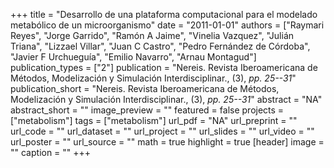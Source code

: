 +++
title = "Desarrollo de una plataforma computacional para el modelado metabólico de un microorganismo"
date = "2011-01-01"
authors = ["Raymari Reyes", "Jorge Garrido", "Ramón A Jaime", "Vinelia Vazquez", "Julián Triana", "Lizzael Villar", "Juan C Castro", "Pedro Fernández de Córdoba", "Javier F Urchueguía", "Emilio Navarro", "Arnau Montagud"]
publication_types = ["2"]
publication = "Nereis. Revista Iberoamericana de Métodos, Modelización y Simulación Interdisciplinar., (3), _pp. 25--31_"
publication_short = "Nereis. Revista Iberoamericana de Métodos, Modelización y Simulación Interdisciplinar., (3), _pp. 25--31_"
abstract = "NA"
abstract_short = ""
image_preview = ""
featured = false
projects = ["metabolism"]
tags = ["metabolism"]
url_pdf = "NA"
url_preprint = ""
url_code = ""
url_dataset = ""
url_project = ""
url_slides = ""
url_video = ""
url_poster = ""
url_source = ""
math = true
highlight = true
[header]
image = ""
caption = ""
+++
